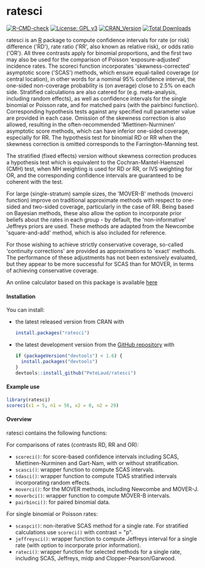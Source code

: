 ratesci
=====

[![R-CMD-check](https://github.com/PeteLaud/ratesci/actions/workflows/R-CMD-check.yaml/badge.svg)](https://github.com/PeteLaud/ratesci/actions/workflows/R-CMD-check.yaml)
[![License: GPL v3](https://img.shields.io/badge/License-GPLv3-blue.svg)](https://www.gnu.org/licenses/gpl-3.0)
[![CRAN_Version](https://www.r-pkg.org/badges/version/ratesci)](https://cran.r-project.org/package=ratesci)
[![Total Downloads](https://cranlogs.r-pkg.org/badges/grand-total/ratesci)](https://cranlogs.r-pkg.org/badges/grand-total/ratesci)

ratesci is an [R](http://www.r-project.org) package to compute confidence intervals for rate (or risk) difference ('RD'), rate ratio ('RR', also known as relative risk), or odds ratio ('OR'). All three contrasts apply for binomial proportions, and the first two may also be used for the comparison of Poisson 'exposure-adjusted' incidence rates. The scoreci function incorporates 'skewness-corrected' asymptotic score ('SCAS') methods, which ensure equal-tailed coverage (or central location), in other words for a nominal 95% confidence interval, the one-sided non-coverage probability is (on average) close to 2.5% on each side. Stratified calculations are also catered for (e.g. meta-analysis, including random effects), as well as confidence intervals for the single binomial or Poisson rate, and for matched pairs (with the pairbinci function).  Corresponding hypothesis tests against any specified null parameter value are provided in each case.  Omission of the skewness correction is also allowed, resulting in the often-recommended 'Miettinen-Nurminen' asymptotic score methods, which can have inferior one-sided coverage, especially for RR. The hypothesis test for binomial RD or RR when the skewness correction is omitted corresponds to the Farrington-Manning test. 

The stratified (fixed effects) version without skewness correction produces a hypothesis test which is equivalent to the Cochran-Mantel-Haenszel (CMH) test, when MH weighting is used for RD or RR, or IVS weighting for OR, and the corresponding confidence intervals are guaranteed to be coherent with the test.

For large (single-stratum) sample sizes, the 'MOVER-B' methods (moverci function) improve on traditional approximate methods with respect to one-sided and two-sided coverage, particularly in the case of RR. Being based on Bayesian methods, these also allow the option to incorporate prior beliefs about the rates in each group - by default, the 'non-informative' Jeffreys priors are used. These methods are adapted from the Newcombe 'square-and-add' method, which is also included for reference.

For those wishing to achieve strictly conservative coverage, so-called 'continuity corrections' are provided as approximations to 'exact' methods. The performance of these adjustments has not been extensively evaluated, but they appear to be more successful for SCAS than for MOVER, in terms of achieving conservative coverage. 

An online calculator based on this package is available [here](http://ssu.shef.ac.uk/ratesci/calc.php)


#### Installation

You can install:

- the latest released version from CRAN with

    ``` r
    install.packages("ratesci")
    ```

- the latest development version from the [GitHub repository](https://github.com/PeteLaud/ratesci) with

    ``` r
    if (packageVersion("devtools") < 1.6) {
      install.packages("devtools")
    }
    devtools::install_github("PeteLaud/ratesci")
    ```

#### Example use

```r
library(ratesci)
scoreci(x1 = 5, n1 = 56, x2 = 0, n2 = 29)
```

#### Overview

ratesci contains the following functions:

For comparisons of rates (contrasts RD, RR and OR):
- `scoreci()`: for score-based confidence intervals including SCAS, Miettinen-Nurminen and Gart-Nam, with or without stratification.
- `scasci()`: wrapper function to compute SCAS intervals.
- `tdasci()`: wrapper function to compute TDAS stratified intervals incorporating random effects.
- `moverci()`: for the MOVER methods, including Newcombe and MOVER-J.
- `moverbci()`: wrapper function to compute MOVER-B intervals.
- `pairbinci()`: for paired binomial data.

For single binomial or Poisson rates:
- `scaspci()`: non-iterative SCAS method for a single rate. For stratified calculations use `scoreci()` with contrast = "p".
- `jeffreysci()`: wrapper function to compute Jeffreys interval for a single rate (with option to incorporate prior information).
- `rateci()`: wrapper function for selected methods for a single rate, including SCAS, Jeffreys, midp and Clopper-Pearson/Garwood.
